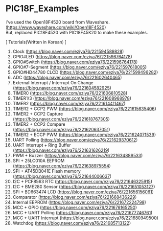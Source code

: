 # PIC18F_Examples

I've used the Open18F4520 board from Waveshare.(https://www.waveshare.com/wiki/Open18F4520) <br>
But, replaced PIC18F4520 with PIC18F45K20 to make these examples.<br>

[ Tutorials(Written in Korean) ]<br>
1. Clock (https://blog.naver.com/eziya76/221594589828)
2. GPIO#LED (https://blog.naver.com/eziya76/221596764178)
3. GPIO#Switch (https://blog.naver.com/eziya76/221596764178)
4. GPIO#7-Segment (https://blog.naver.com/eziya76/221597618005)
5. GPIO#HD44780 CLCD (https://blog.naver.com/eziya76/221599496282)
6. ADC (https://blog.naver.com/eziya76/221602640465)
7. External Interrupt / Interrupt On Change (https://blog.naver.com/eziya76/221604582925)
8. TIMER0 (https://blog.naver.com/eziya76/221606810528)
9. TIMER1/3 (https://blog.naver.com/eziya76/221608968978)
10. TIMER2 (https://blog.naver.com/eziya76/221614411467)
11. TIMER2 + CCP2 PWM (https://blog.naver.com/eziya76/221615635406)
12. TIMER2 + CCP2 Capture (https://blog.naver.com/eziya76/221618767305)
13. TIMER2 + CCP2 Compare (https://blog.naver.com/eziya76/221620637051)
14. TIMER2 + ECCP PWM (https://blog.naver.com/eziya76/221624071539)
15. UART Polling (https://blog.naver.com/eziya76/221629370612)
16. UART Interrupt + Ring Buffer (https://blog.naver.com/eziya76/221631626219)
17. PWM + Buzzer (https://blog.naver.com/eziya76/221634889533)
18. SPI + 25LC010A EEPROM (https://blog.naver.com/eziya76/221638975554)
19. SPI + AT45DB041E Flash memory (https://blog.naver.com/eziya76/221644006637)
20. I2C + PCF8563 RTC (https://blog.naver.com/eziya76/221646325915)
21. I2C + BME280 Sensor (https://blog.naver.com/eziya76/221651053127)
22. SPI + BD663474 LCD (https://blog.naver.com/eziya76/221656156061)
23. Comparator (https://blog.naver.com/eziya76/221668436229)
24. Internal EEPROM (https://blog.naver.com/eziya76/221672224798)
25. MCC + GPIO (https://blog.naver.com/eziya76/221676165250)
26. MCC + UART Polling (https://blog.naver.com/eziya76/221677746761)
27. MCC + UART Interrupt (https://blog.naver.com/eziya76/221680949500)
28. Watchdog (https://blog.naver.com/eziya76/221685713122)
